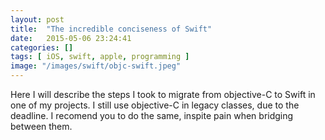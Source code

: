 ```yaml
---
layout: post
title:  "The incredible conciseness of Swift"
date:   2015-05-06 23:24:41
categories: []
tags: [ iOS, swift, apple, programming ]
image: "/images/swift/objc-swift.jpeg"
---
```


Here I will describe the steps I took to migrate from objective-C to Swift in one of my projects.
I still use objective-C in legacy classes, due to the deadline. I recomend you to do the same, inspite pain when bridging between them.


